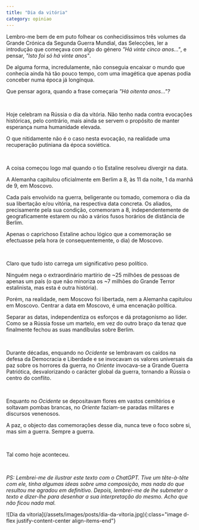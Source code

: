 ```yaml
---
title: "Dia da vitória"
category: opiniao
---
```


Lembro-me bem de em puto folhear os conhecidíssimos três volumes da Grande Crónica da Segunda Guerra Mundial, das Selecções, ler a introdução que começava com algo do género _"Há vinte cinco anos..."_, e pensar, _"Isto foi só há vinte anos"_.

De alguma forma, incredulamente, não conseguia encaixar o mundo que conhecia ainda há tão pouco tempo, com uma imagética que apenas podia conceber numa época já longínqua.

Que pensar agora, quando a frase começaria _"Há oitenta anos..."?_

<br />

Hoje celebram na Rússia o dia da vitória. Não tenho nada contra evocações históricas, pelo contrário, mais ainda se servem o propósito de manter esperança numa humanidade elevada.

O que nitidamente não é o caso nesta evocação, na realidade uma recuperação putiniana da época soviética.

<br />

A coisa começou logo mal quando o tio Estaline resolveu divergir na data.

A Alemanha capitulou oficialmente em Berlim a 8, às 11 da noite, 1 da manhã de 9, em Moscovo.

Cada país envolvido na guerra, beligerante ou tomado, comemora o dia da sua libertação e/ou vitória, na respectiva data concreta. Os aliados, precisamente pela sua condição, comemoram a 8, independentemente de geograficamente estarem ou não a vários fusos horários de distância de Berlim.

Apenas o caprichoso Estaline achou lógico que a comemoração se efectuasse pela hora (e consequentemente, o dia) de Moscovo.

<br />

Claro que tudo isto carrega um significativo peso político.

Ninguém nega o extraordinário martírio de ~25 milhões de pessoas de apenas um país (o que não minoriza os ~7 milhões do Grande Terror estalinista, mas esta é outra história).

Porém, na realidade, nem Moscovo foi libertada, nem a Alemanha capitulou em Moscovo. Centrar a data em Moscovo, é uma encenação política.

Separar as datas, independentiza os esforços e dá protagonismo ao líder. Como se a Rússia fosse um martelo, em vez do outro braço da tenaz que finalmente fechou as suas mandíbulas sobre Berlim.

<br />

Durante décadas, enquando no _Ocidente_ se lembravam os caídos na defesa da Democracia e Liberdade e se invocavam os valores universais da paz sobre os horrores da guerra, no _Oriente_ invocava-se a Grande Guerra Patriótica, desvalorizando o carácter global da guerra, tornando a Rússia o centro do conflito.

<br />

Enquanto no _Ocidente_ se depositavam flores em vastos cemitérios e soltavam pombas brancas, no _Oriente_ faziam-se paradas militares e discursos venenosos.

A paz, o objecto das comemorações desse dia, nunca teve o foco sobre si, mas sim a guerra. Sempre a guerra.

<br />

Tal como hoje aconteceu.

<br />

_PS: Lembrei-me de ilustrar este texto com o ChatGPT. Tive um tête-à-tête com ele, tinha algumas ideas sobre uma composição, mas nada do que resultou me agradou em definitivo.
Depois, lembrei-me de lhe submeter o texto e dizer-lhe para desenhar a sua interpretação do mesmo. Acho que não ficou nada mal._

<span class="container d-flex">
<span class="col">
	<span class="row">
		<span class="col-sm">
			<span class="row">![Dia da vitoria](/assets/images/posts/dia-da-vitoria.jpg){:class="image d-flex justify-content-center align-items-end"}</span>
		</span>
	</span>	
</span>
</span>
